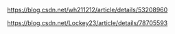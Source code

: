 https://blog.csdn.net/wh211212/article/details/53208960

https://blog.csdn.net/Lockey23/article/details/78705593